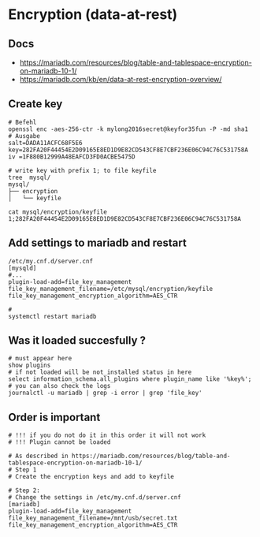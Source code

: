 # Encryption (data-at-rest)  

## Docs
  * https://mariadb.com/resources/blog/table-and-tablespace-encryption-on-mariadb-10-1/
  * https://mariadb.com/kb/en/data-at-rest-encryption-overview/

## Create key 

```
# Befehl
openssl enc -aes-256-ctr -k mylong2016secret@keyfor35fun -P -md sha1
# Ausgabe 
salt=DADA11ACFC68F5E6
key=282FA20F44454E2D09165E8ED1D9E82CD543CF8E7CBF236E06C94C76C531758A
iv =1F880B12999A48EAFCD3FD0ACBE5475D
```

```
# write key with prefix 1; to file keyfile  
tree  mysql/
mysql/
├── encryption
│   └── keyfile

cat mysql/encryption/keyfile 
1;282FA20F44454E2D09165E8ED1D9E82CD543CF8E7CBF236E06C94C76C531758A
```

## Add settings to mariadb and restart 

```
/etc/my.cnf.d/server.cnf 
[mysqld]
#...
plugin-load-add=file_key_management
file_key_management_filename=/etc/mysql/encryption/keyfile
file_key_management_encryption_algorithm=AES_CTR

# 
systemctl restart mariadb 

```

## Was it loaded succesfully ?

```
# must appear here
show plugins 
# if not loaded will be not_installed status in here 
select information_schema.all_plugins where plugin_name like '%key%';
# you can also check the logs
journalctl -u mariadb | grep -i error | grep 'file_key'

```




## Order is important 

```
# !!! if you do not do it in this order it will not work 
# !!! Plugin cannot be loaded

# As described in https://mariadb.com/resources/blog/table-and-tablespace-encryption-on-mariadb-10-1/
# Step 1 
# Create the encryption keys and add to keyfile 

# Step 2:
# Change the settings in /etc/my.cnf.d/server.cnf 
[mariadb]
plugin-load-add=file_key_management
file_key_management_filename=/mnt/usb/secret.txt
file_key_management_encryption_algorithm=AES_CTR
```
